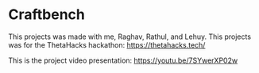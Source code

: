 # Craftbench

This projects was made with me, Raghav, Rathul, and Lehuy. This projects was for the ThetaHacks hackathon: https://thetahacks.tech/

This is the project video presentation: https://youtu.be/7SYwerXP02w
